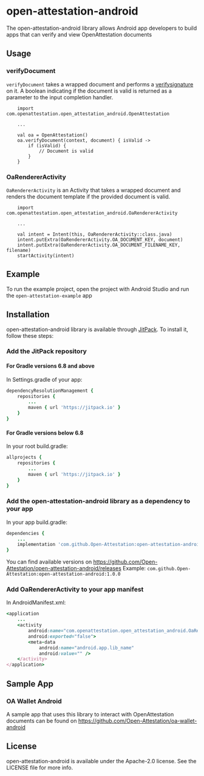 # open-attestation-android
The open-attestation-android library allows Android app developers to build apps that can verify and view OpenAttestation documents

## Usage
### verifyDocument
`verifyDocument` takes a wrapped document and performs a [verifysignature](https://github.com/Open-Attestation/open-attestation#verify-signature-of-document) on it. A boolean indicating if the document is valid is returned as a parameter to the input completion handler.

```
    import com.openattestation.open_attestation_android.OpenAttestation
    
    ...
    
    val oa = OpenAttestation()
    oa.verifyDocument(context, document) { isValid ->
        if (isValid) {
            // Document is valid
        }
    }
```
### OaRendererActivity
`OaRendererActivity` is an Activity that takes a wrapped document and renders the document template if the provided document is valid.
```
    import com.openattestation.open_attestation_android.OaRendererActivity
    
    ...
    
    val intent = Intent(this, OaRendererActivity::class.java)
    intent.putExtra(OaRendererActivity.OA_DOCUMENT_KEY, document)
    intent.putExtra(OaRendererActivity.OA_DOCUMENT_FILENAME_KEY, filename)
    startActivity(intent)
```

## Example

To run the example project, open the project with Android Studio and run the `open-attestation-example` app

## Installation

open-attestation-android library is available through [JitPack](https://jitpack.io/). To install
it, follow these steps:

### Add the JitPack repository

#### For Gradle versions 6.8 and above
In Settings.gradle of your app:
```ruby
dependencyResolutionManagement {
    repositories {
        ...
        maven { url 'https://jitpack.io' }
    }
}
```
#### For Gradle versions below 6.8
In your root build.gradle:
```ruby
allprojects {
    repositories {
        ...
        maven { url 'https://jitpack.io' }
    }
}
```

### Add the open-attestation-android library as a dependency to your app
In your app build.gradle:
```ruby
dependencies {
    ...
    implementation 'com.github.Open-Attestation:open-attestation-android:<VERSION>'
}
```
You can find available versions on https://github.com/Open-Attestation/open-attestation-android/releases
Example: `com.github.Open-Attestation:open-attestation-android:1.0.0`

### Add OaRendererActivity to your app manifest
In AndroidManifest.xml:
```ruby
<application
    ...
    <activity
        android:name="com.openattestation.open_attestation_android.OaRendererActivity"
        android:exported="false">
        <meta-data
            android:name="android.app.lib_name"
            android:value="" />
    </activity>
</application>
```

## Sample App
### OA Wallet Android
A sample app that uses this library to interact with OpenAttestation documents can be found on https://github.com/Open-Attestation/oa-wallet-android

## License

open-attestation-android is available under the Apache-2.0 license. See the LICENSE file for more info.
